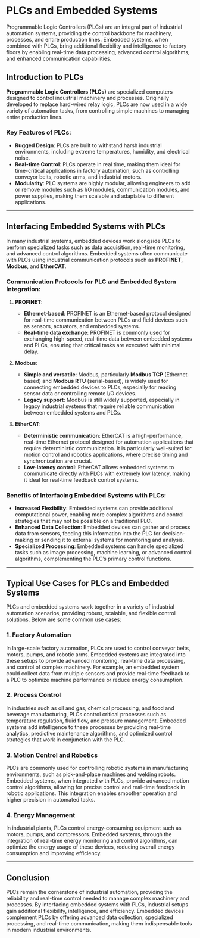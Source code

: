 
# PLCs and Embedded Systems

Programmable Logic Controllers (PLCs) are an integral part of industrial automation systems, providing the control backbone for machinery, processes, and entire production lines. Embedded systems, when combined with PLCs, bring additional flexibility and intelligence to factory floors by enabling real-time data processing, advanced control algorithms, and enhanced communication capabilities.

## Introduction to PLCs

**Programmable Logic Controllers (PLCs)** are specialized computers designed to control industrial machinery and processes. Originally developed to replace hard-wired relay logic, PLCs are now used in a wide variety of automation tasks, from controlling simple machines to managing entire production lines. 

### Key Features of PLCs:
- **Rugged Design**: PLCs are built to withstand harsh industrial environments, including extreme temperatures, humidity, and electrical noise.
- **Real-time Control**: PLCs operate in real time, making them ideal for time-critical applications in factory automation, such as controlling conveyor belts, robotic arms, and industrial motors.
- **Modularity**: PLC systems are highly modular, allowing engineers to add or remove modules such as I/O modules, communication modules, and power supplies, making them scalable and adaptable to different applications.

---

## Interfacing Embedded Systems with PLCs

In many industrial systems, embedded devices work alongside PLCs to perform specialized tasks such as data acquisition, real-time monitoring, and advanced control algorithms. Embedded systems often communicate with PLCs using industrial communication protocols such as **PROFINET**, **Modbus**, and **EtherCAT**.

### Communication Protocols for PLC and Embedded System Integration:

1. **PROFINET**:
   - **Ethernet-based**: PROFINET is an Ethernet-based protocol designed for real-time communication between PLCs and field devices such as sensors, actuators, and embedded systems.
   - **Real-time data exchange**: PROFINET is commonly used for exchanging high-speed, real-time data between embedded systems and PLCs, ensuring that critical tasks are executed with minimal delay.

2. **Modbus**:
   - **Simple and versatile**: Modbus, particularly **Modbus TCP** (Ethernet-based) and **Modbus RTU** (serial-based), is widely used for connecting embedded devices to PLCs, especially for reading sensor data or controlling remote I/O devices.
   - **Legacy support**: Modbus is still widely supported, especially in legacy industrial systems that require reliable communication between embedded systems and PLCs.

3. **EtherCAT**:
   - **Deterministic communication**: EtherCAT is a high-performance, real-time Ethernet protocol designed for automation applications that require deterministic communication. It is particularly well-suited for motion control and robotics applications, where precise timing and synchronization are crucial.
   - **Low-latency control**: EtherCAT allows embedded systems to communicate directly with PLCs with extremely low latency, making it ideal for real-time feedback control systems.

### Benefits of Interfacing Embedded Systems with PLCs:
- **Increased Flexibility**: Embedded systems can provide additional computational power, enabling more complex algorithms and control strategies that may not be possible on a traditional PLC.
- **Enhanced Data Collection**: Embedded devices can gather and process data from sensors, feeding this information into the PLC for decision-making or sending it to external systems for monitoring and analysis.
- **Specialized Processing**: Embedded systems can handle specialized tasks such as image processing, machine learning, or advanced control algorithms, complementing the PLC’s primary control functions.

---

## Typical Use Cases for PLCs and Embedded Systems

PLCs and embedded systems work together in a variety of industrial automation scenarios, providing robust, scalable, and flexible control solutions. Below are some common use cases:

### 1. Factory Automation
In large-scale factory automation, PLCs are used to control conveyor belts, motors, pumps, and robotic arms. Embedded systems are integrated into these setups to provide advanced monitoring, real-time data processing, and control of complex machinery. For example, an embedded system could collect data from multiple sensors and provide real-time feedback to a PLC to optimize machine performance or reduce energy consumption.

### 2. Process Control
In industries such as oil and gas, chemical processing, and food and beverage manufacturing, PLCs control critical processes such as temperature regulation, fluid flow, and pressure management. Embedded systems add intelligence to these processes by providing real-time analytics, predictive maintenance algorithms, and optimized control strategies that work in conjunction with the PLC.

### 3. Motion Control and Robotics
PLCs are commonly used for controlling robotic systems in manufacturing environments, such as pick-and-place machines and welding robots. Embedded systems, when integrated with PLCs, provide advanced motion control algorithms, allowing for precise control and real-time feedback in robotic applications. This integration enables smoother operation and higher precision in automated tasks.

### 4. Energy Management
In industrial plants, PLCs control energy-consuming equipment such as motors, pumps, and compressors. Embedded systems, through the integration of real-time energy monitoring and control algorithms, can optimize the energy usage of these devices, reducing overall energy consumption and improving efficiency.

---

## Conclusion

PLCs remain the cornerstone of industrial automation, providing the reliability and real-time control needed to manage complex machinery and processes. By interfacing embedded systems with PLCs, industrial setups gain additional flexibility, intelligence, and efficiency. Embedded devices complement PLCs by offering advanced data collection, specialized processing, and real-time communication, making them indispensable tools in modern industrial environments.
